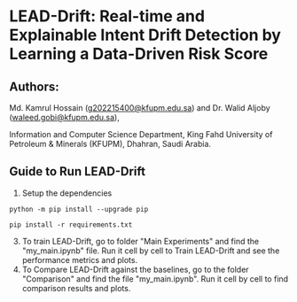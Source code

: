 # **LEAD-Drift: Real-time and Explainable Intent Drift Detection by Learning a Data-Driven Risk Score**

## Authors:

Md. Kamrul Hossain (g202215400@kfupm.edu.sa) and Dr. Walid Aljoby (waleed.gobi@kfupm.edu.sa),

Information and Computer Science Department,
King Fahd University of Petroleum & Minerals (KFUPM),
Dhahran, Saudi Arabia.

## Guide to Run LEAD-Drift

1. Setup the dependencies
   
`python -m pip install --upgrade pip`

`pip install -r requirements.txt`

3. To train LEAD-Drift, go to folder "Main Experiments" and find the "my_main.ipynb" file. Run it cell by cell to Train LEAD-Drift and see the performance metrics and plots.
4. To Compare LEAD-Drift against the baselines, go to the folder "Comparison" and find the file "my_main.ipynb". Run it cell by cell to find comparison results and plots.

